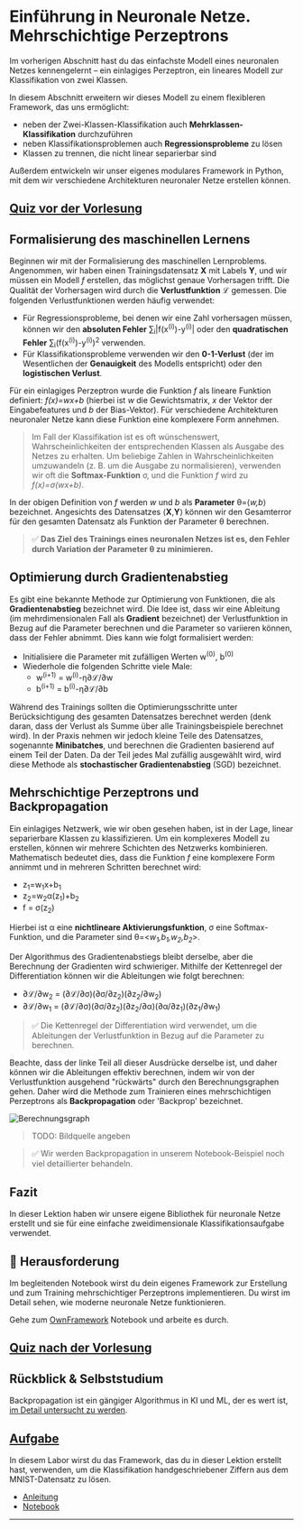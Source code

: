 <!--
CO_OP_TRANSLATOR_METADATA:
{
  "original_hash": "789d6c3fb6fc7948a470b33078a5983a",
  "translation_date": "2025-09-23T12:21:32+00:00",
  "source_file": "lessons/3-NeuralNetworks/04-OwnFramework/README.md",
  "language_code": "de"
}
-->
# Einführung in Neuronale Netze. Mehrschichtige Perzeptrons

Im vorherigen Abschnitt hast du das einfachste Modell eines neuronalen Netzes kennengelernt – ein einlagiges Perzeptron, ein lineares Modell zur Klassifikation von zwei Klassen.

In diesem Abschnitt erweitern wir dieses Modell zu einem flexibleren Framework, das uns ermöglicht:

* neben der Zwei-Klassen-Klassifikation auch **Mehrklassen-Klassifikation** durchzuführen
* neben Klassifikationsproblemen auch **Regressionsprobleme** zu lösen
* Klassen zu trennen, die nicht linear separierbar sind

Außerdem entwickeln wir unser eigenes modulares Framework in Python, mit dem wir verschiedene Architekturen neuronaler Netze erstellen können.

## [Quiz vor der Vorlesung](https://ff-quizzes.netlify.app/en/ai/quiz/7)

## Formalisierung des maschinellen Lernens

Beginnen wir mit der Formalisierung des maschinellen Lernproblems. Angenommen, wir haben einen Trainingsdatensatz **X** mit Labels **Y**, und wir müssen ein Modell *f* erstellen, das möglichst genaue Vorhersagen trifft. Die Qualität der Vorhersagen wird durch die **Verlustfunktion** &lagran; gemessen. Die folgenden Verlustfunktionen werden häufig verwendet:

* Für Regressionsprobleme, bei denen wir eine Zahl vorhersagen müssen, können wir den **absoluten Fehler** &sum;<sub>i</sub>|f(x<sup>(i)</sup>)-y<sup>(i)</sup>| oder den **quadratischen Fehler** &sum;<sub>i</sub>(f(x<sup>(i)</sup>)-y<sup>(i)</sup>)<sup>2</sup> verwenden.
* Für Klassifikationsprobleme verwenden wir den **0-1-Verlust** (der im Wesentlichen der **Genauigkeit** des Modells entspricht) oder den **logistischen Verlust**.

Für ein einlagiges Perzeptron wurde die Funktion *f* als lineare Funktion definiert: *f(x)=wx+b* (hierbei ist *w* die Gewichtsmatrix, *x* der Vektor der Eingabefeatures und *b* der Bias-Vektor). Für verschiedene Architekturen neuronaler Netze kann diese Funktion eine komplexere Form annehmen.

> Im Fall der Klassifikation ist es oft wünschenswert, Wahrscheinlichkeiten der entsprechenden Klassen als Ausgabe des Netzes zu erhalten. Um beliebige Zahlen in Wahrscheinlichkeiten umzuwandeln (z. B. um die Ausgabe zu normalisieren), verwenden wir oft die **Softmax-Funktion** &sigma;, und die Funktion *f* wird zu *f(x)=&sigma;(wx+b)*.

In der obigen Definition von *f* werden *w* und *b* als **Parameter** &theta;=⟨*w,b*⟩ bezeichnet. Angesichts des Datensatzes ⟨**X**,**Y**⟩ können wir den Gesamterror für den gesamten Datensatz als Funktion der Parameter &theta; berechnen.

> ✅ **Das Ziel des Trainings eines neuronalen Netzes ist es, den Fehler durch Variation der Parameter &theta; zu minimieren.**

## Optimierung durch Gradientenabstieg

Es gibt eine bekannte Methode zur Optimierung von Funktionen, die als **Gradientenabstieg** bezeichnet wird. Die Idee ist, dass wir eine Ableitung (im mehrdimensionalen Fall als **Gradient** bezeichnet) der Verlustfunktion in Bezug auf die Parameter berechnen und die Parameter so variieren können, dass der Fehler abnimmt. Dies kann wie folgt formalisiert werden:

* Initialisiere die Parameter mit zufälligen Werten w<sup>(0)</sup>, b<sup>(0)</sup>
* Wiederhole die folgenden Schritte viele Male:
    - w<sup>(i+1)</sup> = w<sup>(i)</sup>-&eta;&part;&lagran;/&part;w
    - b<sup>(i+1)</sup> = b<sup>(i)</sup>-&eta;&part;&lagran;/&part;b

Während des Trainings sollten die Optimierungsschritte unter Berücksichtigung des gesamten Datensatzes berechnet werden (denk daran, dass der Verlust als Summe über alle Trainingsbeispiele berechnet wird). In der Praxis nehmen wir jedoch kleine Teile des Datensatzes, sogenannte **Minibatches**, und berechnen die Gradienten basierend auf einem Teil der Daten. Da der Teil jedes Mal zufällig ausgewählt wird, wird diese Methode als **stochastischer Gradientenabstieg** (SGD) bezeichnet.

## Mehrschichtige Perzeptrons und Backpropagation

Ein einlagiges Netzwerk, wie wir oben gesehen haben, ist in der Lage, linear separierbare Klassen zu klassifizieren. Um ein komplexeres Modell zu erstellen, können wir mehrere Schichten des Netzwerks kombinieren. Mathematisch bedeutet dies, dass die Funktion *f* eine komplexere Form annimmt und in mehreren Schritten berechnet wird:
* z<sub>1</sub>=w<sub>1</sub>x+b<sub>1</sub>
* z<sub>2</sub>=w<sub>2</sub>&alpha;(z<sub>1</sub>)+b<sub>2</sub>
* f = &sigma;(z<sub>2</sub>)

Hierbei ist &alpha; eine **nichtlineare Aktivierungsfunktion**, &sigma; eine Softmax-Funktion, und die Parameter sind &theta;=<*w<sub>1</sub>,b<sub>1</sub>,w<sub>2</sub>,b<sub>2</sub>*>.

Der Algorithmus des Gradientenabstiegs bleibt derselbe, aber die Berechnung der Gradienten wird schwieriger. Mithilfe der Kettenregel der Differentiation können wir die Ableitungen wie folgt berechnen:

* &part;&lagran;/&part;w<sub>2</sub> = (&part;&lagran;/&part;&sigma;)(&part;&sigma;/&part;z<sub>2</sub>)(&part;z<sub>2</sub>/&part;w<sub>2</sub>)
* &part;&lagran;/&part;w<sub>1</sub> = (&part;&lagran;/&part;&sigma;)(&part;&sigma;/&part;z<sub>2</sub>)(&part;z<sub>2</sub>/&part;&alpha;)(&part;&alpha;/&part;z<sub>1</sub>)(&part;z<sub>1</sub>/&part;w<sub>1</sub>)

> ✅ Die Kettenregel der Differentiation wird verwendet, um die Ableitungen der Verlustfunktion in Bezug auf die Parameter zu berechnen.

Beachte, dass der linke Teil all dieser Ausdrücke derselbe ist, und daher können wir die Ableitungen effektiv berechnen, indem wir von der Verlustfunktion ausgehend "rückwärts" durch den Berechnungsgraphen gehen. Daher wird die Methode zum Trainieren eines mehrschichtigen Perzeptrons als **Backpropagation** oder 'Backprop' bezeichnet.

<img alt="Berechnungsgraph" src="images/ComputeGraphGrad.png"/>

> TODO: Bildquelle angeben

> ✅ Wir werden Backpropagation in unserem Notebook-Beispiel noch viel detaillierter behandeln.

## Fazit

In dieser Lektion haben wir unsere eigene Bibliothek für neuronale Netze erstellt und sie für eine einfache zweidimensionale Klassifikationsaufgabe verwendet.

## 🚀 Herausforderung

Im begleitenden Notebook wirst du dein eigenes Framework zur Erstellung und zum Training mehrschichtiger Perzeptrons implementieren. Du wirst im Detail sehen, wie moderne neuronale Netze funktionieren.

Gehe zum [OwnFramework](OwnFramework.ipynb) Notebook und arbeite es durch.

## [Quiz nach der Vorlesung](https://ff-quizzes.netlify.app/en/ai/quiz/8)

## Rückblick & Selbststudium

Backpropagation ist ein gängiger Algorithmus in KI und ML, der es wert ist, [im Detail untersucht zu werden](https://wikipedia.org/wiki/Backpropagation).

## [Aufgabe](lab/README.md)

In diesem Labor wirst du das Framework, das du in dieser Lektion erstellt hast, verwenden, um die Klassifikation handgeschriebener Ziffern aus dem MNIST-Datensatz zu lösen.

* [Anleitung](lab/README.md)
* [Notebook](lab/MyFW_MNIST.ipynb)

---

